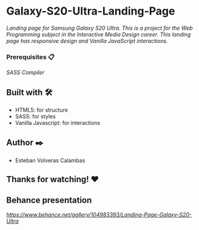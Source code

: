 # Galaxy-S20-Ultra-Landing-Page
_Landing page for Samsung Galaxy S20 Ultra. This is a project for the Web Programming subject in the Interactive Media Design career. This landing page has responsive design and Vanilla JavaScript interactions._

### Prerequisites 📋

_SASS Compiler_

## Built with 🛠️

* HTML5: for structure
* SASS: for styles
* Vanilla Javascript: for interactions

## Author ✒️

* Esteban Volveras Calambas

## Thanks for watching! ❤️

## Behance presentation
_https://www.behance.net/gallery/104983393/Landing-Page-Galaxy-S20-Ultra_
